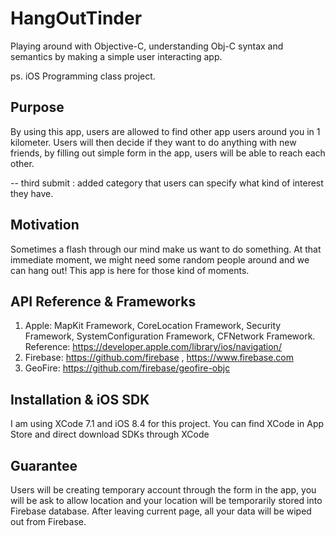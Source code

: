 # HangOutTinder
Playing around with Objective-C, understanding Obj-C syntax and semantics by making a simple user interacting app.

ps. iOS Programming class project. 

## Purpose 
By using this app, users are allowed to find other app users around you in 1 kilometer. Users will then decide if they want to do anything with new friends, by filling out simple form in the app, users will be able to reach each other.
 
 -- third submit : added category that users can specify what kind of interest they have.

## Motivation
Sometimes a flash through our mind make us want to do something. At that immediate moment,  we might need some random people around and we can hang out! This app is here for those kind of moments. 

## API Reference & Frameworks
1. Apple: MapKit Framework, CoreLocation Framework, Security Framework, SystemConfiguration Framework, CFNetwork Framework.
	Reference: https://developer.apple.com/library/ios/navigation/
2. Firebase: https://github.com/firebase , https://www.firebase.com
3. GeoFire: https://github.com/firebase/geofire-objc

## Installation & iOS SDK
I am using XCode 7.1 and iOS 8.4 for this project. You can find XCode in App Store and direct download SDKs through XCode

## Guarantee
Users will be creating temporary account through the form in the app, you will be ask to allow location and your location will be temporarily stored into Firebase database. After leaving current page, all your data will be wiped out from Firebase.
